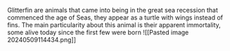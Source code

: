 Glitterfin are animals that came into being in the great sea recession that commenced the age of Seas, they appear as a turtle with wings instead of fins. The main particularity about this animal is their apparent immortality, some alive today since the first few were born
![[Pasted image 20240509114434.png]]